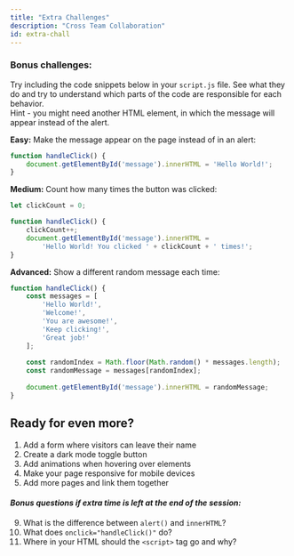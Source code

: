 ```yaml
---
title: "Extra Challenges"
description: "Cross Team Collaboration"
id: extra-chall
---
```


### Bonus challenges:

Try including the code snippets below in your `script.js` file. See what they do and try to understand which parts of the code are responsible for each behavior.  
Hint - you might need another HTML element, in which the message will appear instead of the alert.

**Easy:**
Make the message appear on the page instead of in an alert:
```javascript
function handleClick() {
    document.getElementById('message').innerHTML = 'Hello World!';
}
```

**Medium:**
Count how many times the button was clicked:
```javascript
let clickCount = 0;

function handleClick() {
    clickCount++;
    document.getElementById('message').innerHTML = 
        'Hello World! You clicked ' + clickCount + ' times!';
}
```

**Advanced:**
Show a different random message each time:
```javascript
function handleClick() {
    const messages = [
        'Hello World!',
        'Welcome!',
        'You are awesome!',
        'Keep clicking!',
        'Great job!'
    ];
    
    const randomIndex = Math.floor(Math.random() * messages.length);
    const randomMessage = messages[randomIndex];
    
    document.getElementById('message').innerHTML = randomMessage;
}
```

## Ready for even more?

1. Add a form where visitors can leave their name
2. Create a dark mode toggle button
3. Add animations when hovering over elements
4. Make your page responsive for mobile devices
5. Add more pages and link them together

#### _Bonus questions if extra time is left at the end of the session:_

9. What is the difference between `alert()` and `innerHTML`?
10. What does `onclick="handleClick()"` do?
11. Where in your HTML should the `<script>` tag go and why?